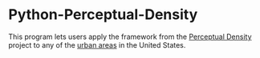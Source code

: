 # Python-Perceptual-Density
This program lets users apply the framework from the [Perceptual Density](https://finnwurtz.github.io/perceptual.html) project to any of the [urban areas](https://www.census.gov/programs-surveys/geography/guidance/geo-areas/urban-rural/2010-urban-rural.html) in the United States.

